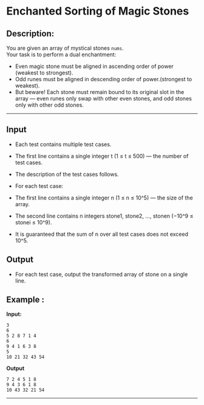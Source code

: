 # Enchanted Sorting of Magic Stones
## Description:
You are given an array of mystical stones `nums`.  
Your task is to perform a dual enchantment:
- Even magic stone must be aligned in ascending order of power (weakest to strongest).
- Odd runes must be aligned in descending order of power.(strongest to weakest).
- But beware! Each stone must remain bound to its original slot in the array — even runes only swap with other even stones, and odd stones only with other odd stones.
---
## Input
- Each test contains multiple test cases.

- The first line contains a single integer t (1 ≤ t ≤ 500) — the number of test cases.

- The description of the test cases follows.

- For each test case:

- The first line contains a single integer n (1 ≤ n ≤ 10^5) — the size of the array.

- The second line contains n integers stone1, stone2, …, stonen (−10^9 ≤ stonei ≤ 10^9).

- It is guaranteed that the sum of n over all test cases does not exceed 10^5.
## Output

- For each test case, output the transformed array of stone on a single line.
## Example :

**Input:**  
```
3
6
5 2 8 7 1 4
6
9 4 1 6 3 8
5
10 21 32 43 54
```

**Output**
```
7 2 4 5 1 8
9 4 3 6 1 8
10 43 32 21 54
```
---

